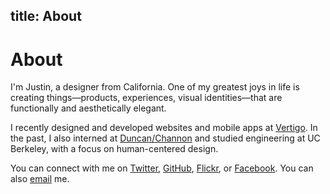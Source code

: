 title: About
---

# About

<span class="lead-in">I'm Justin</span>, a designer from California. One of my greatest joys in life is creating things—products, experiences, visual identities—that are functionally and aesthetically elegant.

I recently designed and developed websites and mobile apps at [Vertigo](http://vertigo.com/). In the past, I also interned at [Duncan/Channon](http://www.duncanchannon.com/) and studied engineering at UC Berkeley, with a focus on human-centered design.

You can connect with me on [Twitter](http://twitter.com/justinjaywang), [GitHub](https://github.com/justinjaywang), [Flickr](https://www.flickr.com/photos/justinjaywang), or [Facebook](https://www.facebook.com/justinjaywang). You can also <a href="mailto:hi@justinjaywang.com">email</a> me.